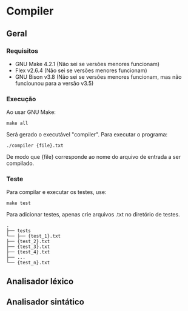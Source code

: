 


# Compiler

## Geral
### Requisitos
- GNU Make 4.2.1 (Não sei se versões menores funcionam)
- Flex v2.6.4 (Não sei se versões menores funcionam)
- GNU Bison v3.8 (Não sei se versões menores funcionam, mas não funciounou para a versão v3.5)
### Execução
Ao usar GNU Make:

	make all

Será gerado o executável "compiler". Para executar o programa:

    ./compiler {file}.txt
De modo que {file} corresponde ao nome do arquivo de entrada a ser compilado.

### Teste
Para compilar e executar os testes, use:

	make test
	
Para adicionar testes, apenas crie arquivos .txt no diretório de testes.

    .
    ├── tests
    └── ├── {test_1}.txt
	├── {test_2}.txt
	├── {test_3}.txt
	├── {test_4}.txt
	├── ...
	└── {test_n}.txt

## Analisador léxico
## Analisador sintático


